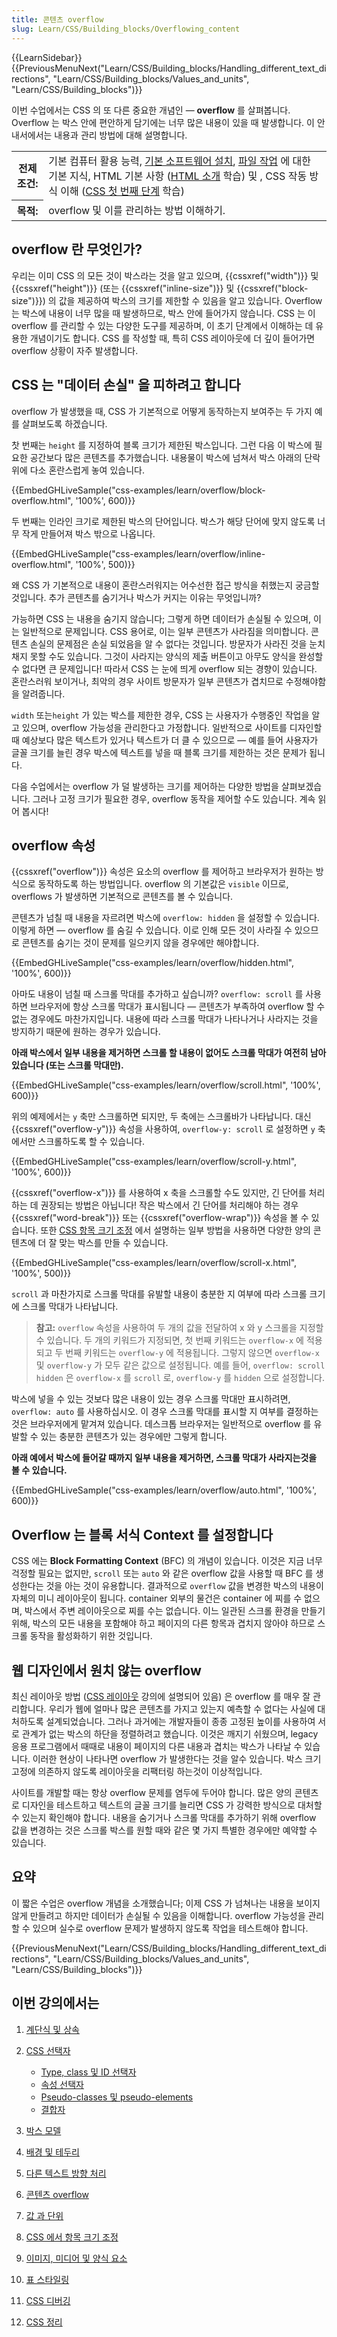 ```yaml
---
title: 콘텐츠 overflow
slug: Learn/CSS/Building_blocks/Overflowing_content
---
```

{{LearnSidebar}}{{PreviousMenuNext("Learn/CSS/Building_blocks/Handling_different_text_directions", "Learn/CSS/Building_blocks/Values_and_units", "Learn/CSS/Building_blocks")}}

이번 수업에서는 CSS 의 또 다른 중요한 개념인 — **overflow** 를 살펴봅니다. Overflow 는 박스 안에 편안하게 담기에는 너무 많은 내용이 있을 때 발생합니다. 이 안내서에서는 내용과 관리 방법에 대해 설명합니다.

<table class="learn-box standard-table">
  <tbody>
    <tr>
      <th scope="row">전제조건:</th>
      <td>
        기본 컴퓨터 활용 능력,
        <a
          href="https://developer.mozilla.org/en-US/Learn/Getting_started_with_the_web/Installing_basic_software"
          >기본 소프트웨어 설치</a
        >,
        <a
          href="https://developer.mozilla.org/en-US/Learn/Getting_started_with_the_web/Dealing_with_files"
          >파일 작업</a
        >
        에 대한 기본 지식, HTML 기본 사항 (<a
          href="/en-US/docs/Learn/HTML/Introduction_to_HTML"
          >HTML 소개</a
        >
        학습) 및 , CSS 작동 방식 이해 (<a
          href="/en-US/docs/Learn/CSS/First_steps"
          >CSS 첫 번째 단계</a
        >
        학습)
      </td>
    </tr>
    <tr>
      <th scope="row">목적:</th>
      <td>overflow 및 이를 관리하는 방법 이해하기.</td>
    </tr>
  </tbody>
</table>

## overflow 란 무엇인가?

우리는 이미 CSS 의 모든 것이 박스라는 것을 알고 있으며, {{cssxref("width")}} 및 {{cssxref("height")}} (또는 {{cssxref("inline-size")}} 및 {{cssxref("block-size")}}) 의 값을 제공하여 박스의 크기를 제한할 수 있음을 알고 있습니다. Overflow 는 박스에 내용이 너무 많을 때 발생하므로, 박스 안에 들어가지 않습니다. CSS 는 이 overflow 를 관리할 수 있는 다양한 도구를 제공하며, 이 초기 단계에서 이해하는 데 유용한 개념이기도 합니다. CSS 를 작성할 때, 특히 CSS 레이아웃에 더 깊이 들어가면 overflow 상황이 자주 발생합니다.

## CSS 는 "데이터 손실" 을 피하려고 합니다

overflow 가 발생했을 때, CSS 가 기본적으로 어떻게 동작하는지 보여주는 두 가지 예를 살펴보도록 하겠습니다.

찻 번째는 `height` 를 지정하여 블록 크기가 제한된 박스입니다. 그런 다음 이 박스에 필요한 공간보다 많은 콘텐츠를 추가했습니다. 내용물이 박스에 넘쳐서 박스 아래의 단락 위에 다소 혼란스럽게 놓여 있습니다.

{{EmbedGHLiveSample("css-examples/learn/overflow/block-overflow.html", '100%', 600)}}

두 번째는 인라인 크기로 제한된 박스의 단어입니다. 박스가 해당 단어에 맞지 않도록 너무 작게 만들어져 박스 밖으로 나옵니다.

{{EmbedGHLiveSample("css-examples/learn/overflow/inline-overflow.html", '100%', 500)}}

왜 CSS 가 기본적으로 내용이 혼란스러워지는 어수선한 접근 방식을 취했는지 궁금할 것입니다. 추가 콘텐츠를 숨기거나 박스가 커지는 이유는 무엇입니까?

가능하면 CSS 는 내용을 숨기지 않습니다; 그렇게 하면 데이터가 손실될 수 있으며, 이는 일반적으로 문제입니다. CSS 용어로, 이는 일부 콘텐츠가 사라짐을 의미합니다. 콘텐츠 손실의 문제점은 손실 되었음을 알 수 없다는 것입니다. 방문자가 사라진 것을 눈치채지 못할 수도 있습니다. 그것이 사라지는 양식의 제출 버튼이고 아무도 양식을 완성할 수 없다면 큰 문제입니다! 따라서 CSS 는 눈에 띄게 overflow 되는 경향이 있습니다. 혼란스러워 보이거나, 최악의 경우 사이트 방문자가 일부 콘텐츠가 겹치므로 수정해야함을 알려줍니다.

`width` 또는`height` 가 있는 박스를 제한한 경우, CSS 는 사용자가 수행중인 작업을 알고 있으며, overflow 가능성을 관리한다고 가정합니다. 일반적으로 사이트를 디자인할 때 예상보다 많은 텍스트가 있거나 텍스트가 더 클 수 있으므로 — 예를 들어 사용자가 글꼴 크기를 늘린 경우 박스에 텍스트를 넣을 때 블록 크기를 제한하는 것은 문제가 됩니다.

다음 수업에서는 overflow 가 덜 발생하는 크기를 제어하는 다양한 방법을 살펴보겠습니다. 그러나 고정 크기가 필요한 경우, overflow 동작을 제어할 수도 있습니다. 계속 읽어 봅시다!

## overflow 속성

{{cssxref("overflow")}} 속성은 요소의 overflow 를 제어하고 브라우저가 원하는 방식으로 동작하도록 하는 방법입니다. overflow 의 기본값은 `visible` 이므로, overflows 가 발생하면 기본적으로 콘텐츠를 볼 수 있습니다.

콘텐츠가 넘칠 때 내용을 자르려면 박스에 `overflow: hidden` 을 설정할 수 있습니다. 이렇게 하면 — overflow 를 숨길 수 있습니다. 이로 인해 모든 것이 사라질 수 있으므로 콘텐츠를 숨기는 것이 문제를 일으키지 않을 경우에만 해야합니다.

{{EmbedGHLiveSample("css-examples/learn/overflow/hidden.html", '100%', 600)}}

아마도 내용이 넘칠 때 스크롤 막대를 추가하고 싶습니까? `overflow: scroll` 를 사용하면 브라우저에 항상 스크롤 막대가 표시됩니다 — 콘텐츠가 부족하여 overflow 할 수 없는 경우에도 마찬가지입니다. 내용에 따라 스크롤 막대가 나타나거나 사라지는 것을 방지하기 때문에 원하는 경우가 있습니다.

**아래 박스에서 일부 내용을 제거하면 스크롤 할 내용이 없어도 스크롤 막대가 여전히 남아 있습니다 (또는 스크롤 막대만).**

{{EmbedGHLiveSample("css-examples/learn/overflow/scroll.html", '100%', 600)}}

위의 예제에서는 `y` 축만 스크롤하면 되지만, 두 축에는 스크롤바가 나타납니다. 대신 {{cssxref("overflow-y")}} 속성을 사용하여, `overflow-y: scroll` 로 설정하면 `y` 축에서만 스크롤하도록 할 수 있습니다.

{{EmbedGHLiveSample("css-examples/learn/overflow/scroll-y.html", '100%', 600)}}

{{cssxref("overflow-x")}} 를 사용하여 x 축을 스크롤할 수도 있지만, 긴 단어를 처리하는 데 권장되는 방법은 아닙니다! 작은 박스에서 긴 단어를 처리해야 하는 경우 {{cssxref("word-break")}} 또는 {{cssxref("overflow-wrap")}} 속성을 볼 수 있습니다. 또한 [CSS 항목 크기 조정](/ko/docs/Learn/CSS/Building_blocks/Sizing_items_in_CSS) 에서 설명하는 일부 방법을 사용하면 다양한 양의 콘텐츠에 더 잘 맞는 박스를 만들 수 있습니다.

{{EmbedGHLiveSample("css-examples/learn/overflow/scroll-x.html", '100%', 500)}}

`scroll` 과 마찬가지로 스크롤 막대를 유발할 내용이 충분한 지 여부에 따라 스크롤 크기에 스크롤 막대가 나타납니다.

> **참고:** `overflow` 속성을 사용하여 두 개의 값을 전달하여 x 와 y 스크롤을 지정할 수 있습니다. 두 개의 키워드가 지정되면, 첫 번째 키워드는 `overflow-x` 에 적용되고 두 번째 키워드는 `overflow-y` 에 적용됩니다. 그렇지 않으면 `overflow-x` 및 `overflow-y` 가 모두 같은 값으로 설정됩니다. 예를 들어, `overflow: scroll hidden` 은 `overflow-x` 를 `scroll` 로, `overflow-y` 를 `hidden` 으로 설정합니다.

박스에 넣을 수 있는 것보다 많은 내용이 있는 경우 스크롤 막대만 표시하려면, `overflow: auto` 를 사용하십시오. 이 경우 스크롤 막대를 표시할 지 여부를 결정하는 것은 브라우저에게 맡겨져 있습니다. 데스크톱 브라우저는 일반적으로 overflow 를 유발할 수 있는 충분한 콘텐츠가 있는 경우에만 그렇게 합니다.

**아래 예에서 박스에 들어갈 때까지 일부 내용을 제거하면, 스크롤 막대가 사라지는것을 볼 수 있습니다.**

{{EmbedGHLiveSample("css-examples/learn/overflow/auto.html", '100%', 600)}}

## Overflow 는 블록 서식 Context 를 설정합니다

CSS 에는 **Block Formatting Context** (BFC) 의 개념이 있습니다. 이것은 지금 너무 걱정할 필요는 없지만, `scroll` 또는 `auto` 와 같은 overflow 값을 사용할 때 BFC 를 생성한다는 것을 아는 것이 유용합니다. 결과적으로 `overflow` 값을 변경한 박스의 내용이 자체의 미니 레이아웃이 됩니다. container 외부의 물건은 container 에 찌를 수 없으며, 박스에서 주변 레이아웃으로 찌를 수는 없습니다. 이느 일관된 스크롤 환경을 만들기 위해, 박스의 모든 내용을 포함해야 하고 페이지의 다른 항목과 겹치지 않아야 하므로 스크롤 동작을 활성화하기 위한 것입니다.

## 웹 디자인에서 원치 않는 overflow

최신 레이아웃 방법 ([CSS 레이아웃](/ko/docs/Learn/CSS/CSS_layout) 강의에 설명되어 있음) 은 overflow 를 매우 잘 관리합니다. 우리가 웹에 얼마나 많은 콘텐츠를 가지고 있는지 예측할 수 없다는 사실에 대처하도록 설계되었습니다. 그러나 과거에는 개발자들이 종종 고정된 높이를 사용하여 서로 관계가 없는 박스의 하단을 정렬하려고 했습니다. 이것은 깨지기 쉬웠으며, legacy 응용 프로그램에서 때때로 내용이 페이지의 다른 내용과 겹치는 박스가 나타날 수 있습니다. 이러한 현상이 나타나면 overflow 가 발생한다는 것을 알수 있습니다. 박스 크기 고정에 의존하지 않도록 레이아웃을 리팩터링 하는것이 이상적입니다.

사이트를 개발할 때는 항상 overflow 문제를 염두에 두어야 합니다. 많은 양의 콘텐츠로 디자인을 테스트하고 텍스트의 글꼴 크기를 늘리면 CSS 가 강력한 방식으로 대처할 수 있는지 확인해야 합니다. 내용을 숨기거나 스크롤 막대를 추가하기 위해 overflow 값을 변경하는 것은 스크롤 박스를 원할 때와 같은 몇 가지 특별한 경우에만 예약할 수 있습니다.

## 요약

이 짧은 수업은 overflow 개념을 소개했습니다; 이제 CSS 가 넘쳐나는 내용을 보이지 않게 만들려고 하지만 데이터가 손실될 수 있음을 이해합니다. overflow 가능성을 관리할 수 있으며 실수로 overflow 문제가 발생하지 않도록 작업을 테스트해야 합니다.

{{PreviousMenuNext("Learn/CSS/Building_blocks/Handling_different_text_directions", "Learn/CSS/Building_blocks/Values_and_units", "Learn/CSS/Building_blocks")}}

## 이번 강의에서는

1. [계단식 및 상속](/ko/docs/Learn/CSS/Building_blocks/Cascade_and_inheritance)
2. [CSS 선택자](/ko/docs/Learn/CSS/Building_blocks/Selectors)

    - [Type, class 및 ID 선택자](/ko/docs/Learn/CSS/Building_blocks/Selectors/Type_Class_and_ID_Selectors)
    - [속성 선택자](/ko/docs/Learn/CSS/Building_blocks/Selectors/Attribute_selectors)
    - [Pseudo-classes 및 pseudo-elements](/ko/docs/Learn/CSS/Building_blocks/Selectors/Pseudo-classes_and_pseudo-elements)
    - [결합자](/ko/docs/Learn/CSS/Building_blocks/Selectors/Combinators)

3. [박스 모델](/ko/docs/Learn/CSS/Building_blocks/The_box_model)
4. [배경 및 테두리](/ko/docs/Learn/CSS/Building_blocks/Backgrounds_and_borders)
5. [다른 텍스트 방향 처리](/ko/docs/Learn/CSS/Building_blocks/Handling_different_text_directions)
6. [콘텐츠 overflow](/ko/docs/Learn/CSS/Building_blocks/Overflowing_content)
7. [값 과 단위](/ko/docs/Learn/CSS/Building_blocks/Values_and_units)
8. [CSS 에서 항목 크기 조정](/ko/docs/Learn/CSS/Building_blocks/Sizing_items_in_CSS)
9. [이미지, 미디어 및 양식 요소](/ko/docs/Learn/CSS/Building_blocks/Images_media_form_elements)
10. [표 스타일링](/ko/docs/Learn/CSS/Building_blocks/Styling_tables)
11. [CSS 디버깅](/ko/docs/Learn/CSS/Building_blocks/Debugging_CSS)
12. [CSS 정리](/ko/docs/Learn/CSS/Building_blocks/Organizing)
